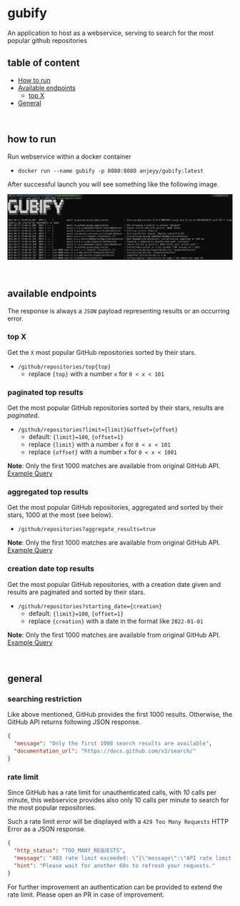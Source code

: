 # gubify

An application to host as a webservice, serving to search for the most popular github repositories

## table of content

- [How to run](#how-to-run)
- [Available endpoints](#available-endpoints)
    - [top X](#top-x)
- [General](#general)

<br>

## how to run

Run webservice within a docker container

- `docker run --name gubify -p 8080:8080 anjeyy/gubify:latest`

After successful launch you will see something like the following image.

![img](/docs/docker-run-example.png)

<br>

## available endpoints

The response is always a `JSON` payload representing results or an occurring error.

### top X

Get the `X` most popular GitHub repositories sorted by their stars.

- `/github/repositories/top{top}`
    - replace `{top}` with a number `x` for `0 < x < 101`

### paginated top results

Get the most popular GitHub repositories sorted by their stars, results are _paginated_.

- `/github/repositories?limit={limit}&offset={offset}`
    - default: `{limit}=100`, `{offset=1}`
    - replace `{limit}` with a number `x` for `0 < x < 101`
    - replace `{offset}` with a number `x` for `0 < x < 1001`

**Note**: Only the first 1000 matches are available from original GitHub
API. [Example Query](https://api.github.com/search/repositories?q=stars&order=desc&page=1000)

### aggregated top results

Get the most popular GitHub repositories, aggregated and sorted by their stars, 1000 at the
most (see below).

- `/github/repositories?aggregate_results=true`

**Note**: Only the first 1000 matches are available from original GitHub
API. [Example Query](https://api.github.com/search/repositories?q=stars&order=desc&page=1000)

### creation date top results

Get the most popular GitHub repositories, with a creation date given and results are paginated
and sorted by their stars.

- `/github/repositories?starting_date={creation}`
    - default: `{limit}=100`, `{offset=1}`
    - replace `{creation}` with a date in the format like `2022-01-01`

**Note**: Only the first 1000 matches are available from original GitHub
API. [Example Query](https://api.github.com/search/repositories?q=stars&order=desc&page=1000)

<br>

## general

### searching restriction

Like above mentioned, GitHub provides the first 1000 results.
Otherwise, the GitHub API returns following JSON response.

```json
{
  "message": "Only the first 1000 search results are available",
  "documentation_url": "https://docs.github.com/v3/search/"
}
```

### rate limit

Since GitHub has a rate limit for unauthenticated calls, with _10_ calls per minute,
this webservice provides also only 10 calls per minute to search for the most popular repositories.

Such a rate limit error will be displayed with a `429 Too Many Requests` HTTP Error as a JSON response.

```json
{
  "http_status": "TOO_MANY_REQUESTS",
  "message": "403 rate limit exceeded: \"{\"message\":\"API rate limit exceeded for xxx.xxx.xxx.xxx. (But here's the good news: Authenticated requests get a higher rate limit. Check out the documentation for more details.)\",\"documentation_url\":\"https://docs.github.com/rest/overview/resources-in-the-rest-api#rate-limiting\"}<EOL>\"",
  "hint": "Please wait for another 60s to refresh your requests."
}
```

For further improvement an authentication can be provided to extend the rate limit.
Please open an PR in case of improvement.
